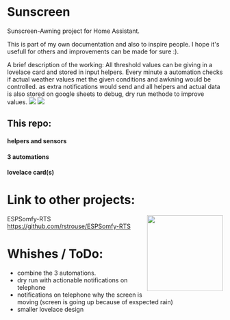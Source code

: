 # Sunscreen
Sunscreen-Awning project for Home Assistant.

This is part of my own documentation and also to inspire people. 
I hope it's usefull for others and improvements can be made for sure :). 

A brief description of the working:
All threshold values can be giving in a lovelace card and stored in input helpers.
Every minute a automation checks if actual weather values met the given conditions and awkning would be controlled.
as extra notifications would send and all helpers and actual data is also stored on google sheets to debug, dry run methode to improve values.
<image src="https://github.com/remb0/Sunscreen/blob/main/screenshots/lovelace%20conditions.png?raw=true"></image>
<image src="https://github.com/remb0/Sunscreen/blob/main/screenshots/set%20lovelace.png?raw=true"></image>

## This repo:
#### helpers and sensors

#### 3 automations

#### lovelace card(s)



# Link to other projects:
ESPSomfy-RTS <image src="https://user-images.githubusercontent.com/47839015/218898940-3541b360-5c49-4e38-a918-392cd0408b76.png" style="width:177px;display:inline-block;float:right"></image>
https://github.com/rstrouse/ESPSomfy-RTS

# Whishes / ToDo:
- combine the 3 automations.
- dry run with actionable notifications on telephone
- notifications on telephone why the screen is moving (screen is going up because of exspected rain)
- smaller lovelace design
